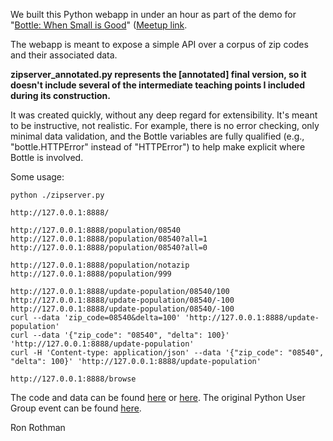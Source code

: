 We built this Python webapp in under an hour as part of the demo for
"[Bottle: When Small is Good](http://ronrothman.com/public/pugip-bottle-demo/)" ([Meetup link](http://www.meetup.com/pug-ip/events/124708312/).

The webapp is meant to expose a simple API over a corpus of zip codes and
their associated data.

**zipserver_annotated.py represents the [annotated] final version, so it doesn't include
several of the intermediate teaching points I included during its construction.**

It was created quickly, without any deep regard for extensibility.
It's meant to be instructive, not realistic.  For example, there
is no error checking, only minimal data validation, and the Bottle
variables are fully qualified (e.g., "bottle.HTTPError" instead of
"HTTPError") to help make explicit where Bottle is involved.

Some usage:

    python ./zipserver.py

    http://127.0.0.1:8888/

    http://127.0.0.1:8888/population/08540
    http://127.0.0.1:8888/population/08540?all=1
    http://127.0.0.1:8888/population/08540?all=0

    http://127.0.0.1:8888/population/notazip
    http://127.0.0.1:8888/population/999

    http://127.0.0.1:8888/update-population/08540/100
    http://127.0.0.1:8888/update-population/08540/-100
    http://127.0.0.1:8888/update-population/08540/-100
    curl --data 'zip_code=08540&delta=100' 'http://127.0.0.1:8888/update-population'
    curl --data '{"zip_code": "08540", "delta": 100}' 'http://127.0.0.1:8888/update-population'
    curl -H 'Content-type: application/json' --data '{"zip_code": "08540", "delta": 100}' 'http://127.0.0.1:8888/update-population'

    http://127.0.0.1:8888/browse

The code and data can be found [here](http://ronrothman.com/public/pugip-bottle-demo/) or [here](https://github.com/RonRothman/pugip-bottle-demo).
The original Python User Group event can be found [here](http://www.meetup.com/pug-ip/events/124708312/).

Ron Rothman

